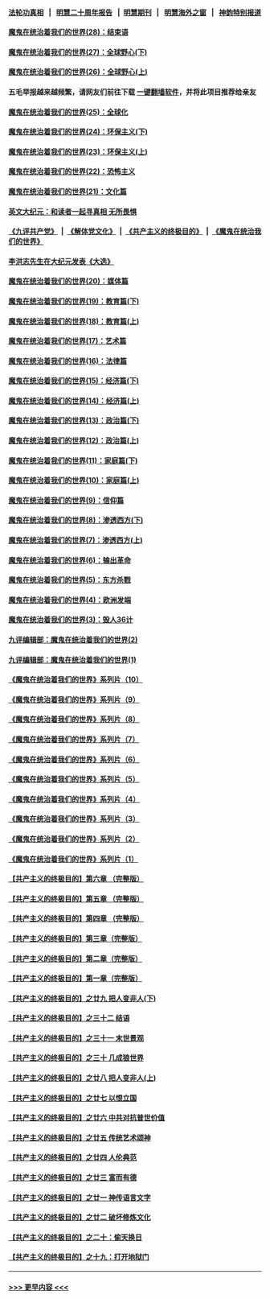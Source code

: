 #### [法轮功真相](https://github.com/gfw-breaker/truth/blob/master/README.md?t=0) &nbsp;&nbsp;|&nbsp;&nbsp; [明慧二十周年报告](https://github.com/gfw-breaker/mh-reports/blob/master/README.md?t=0) &nbsp;&nbsp;|&nbsp;&nbsp;[明慧期刊](https://github.com/gfw-breaker/mh-qikan) &nbsp;&nbsp;|&nbsp;&nbsp; [明慧海外之窗](https://github.com/gfw-breaker/mh-news/blob/master/README.md?t=0) &nbsp;&nbsp;|&nbsp;&nbsp; [神韵特别报道](https://github.com/gfw-breaker/mh-news/blob/master/shenyun.md?t=0)
#### [魔鬼在统治着我们的世界(28)：结束语](../pages/nsc422/n10936246.md?t=06212101) 
#### [魔鬼在统治着我们的世界(27)：全球野心(下)](../pages/nsc422/n10928319.md?t=06212101) 
#### [魔鬼在统治着我们的世界(26)：全球野心(上)](../pages/nsc422/n10900318.md?t=06212101) 
#### 五毛举报越来越频繁，请网友们前往下载 [一键翻墙软件](https://github.com/gfw-breaker/ssr-accounts)，并将此项目推荐给亲友
#### [魔鬼在统治着我们的世界(25)：全球化](../pages/nsc422/n10788205.md?t=06212101) 
#### [魔鬼在统治着我们的世界(24)：环保主义(下)](../pages/nsc422/n10695307.md?t=06212101) 
#### [魔鬼在统治着我们的世界(23)：环保主义(上)](../pages/nsc422/n10688613.md?t=06212101) 
#### [魔鬼在统治着我们的世界(22)：恐怖主义](../pages/nsc422/n10614727.md?t=06212101) 
#### [魔鬼在统治着我们的世界(21)：文化篇](../pages/nsc422/n10597706.md?t=06212101) 
#### [英文大纪元：和读者一起寻真相 无所畏惧](../pages/nsc422/n12542027.md?t=06212101) 
#### [《九评共产党》](https://github.com/begood0513/9ping.md/blob/master/README.md) &nbsp;|&nbsp; [《解体党文化》](../../../../jtdwh.md/blob/master/README.md)  &nbsp;|&nbsp; [《共产主义的终极目的》](../../../../gczydzjmd.md/blob/master/README.md) &nbsp;|&nbsp; [《魔鬼在统治我们的世界》](../../../../mgztzwmdsj.md/blob/master/README.md) 
#### [李洪志先生在大纪元发表《大选》](../pages/nsc422/n12534746.md?t=06212101) 
#### [魔鬼在统治着我们的世界(20)：媒体篇](../pages/nsc422/n10586579.md?t=06212101) 
#### [魔鬼在统治着我们的世界(19)：教育篇(下)](../pages/nsc422/n10564808.md?t=06212101) 
#### [魔鬼在统治着我们的世界(18)：教育篇(上)](../pages/nsc422/n10526970.md?t=06212101) 
#### [魔鬼在统治着我们的世界(17)：艺术篇](../pages/nsc422/n10499093.md?t=06212101) 
#### [魔鬼在统治着我们的世界(16)：法律篇](../pages/nsc422/n10485969.md?t=06212101) 
#### [魔鬼在统治着我们的世界(15)：经济篇(下)](../pages/nsc422/n10469975.md?t=06212101) 
#### [魔鬼在统治着我们的世界(14)：经济篇(上)](../pages/nsc422/n10457370.md?t=06212101) 
#### [魔鬼在统治着我们的世界(13)：政治篇(下)](../pages/nsc422/n10448270.md?t=06212101) 
#### [魔鬼在统治着我们的世界(12)：政治篇(上)](../pages/nsc422/n10444576.md?t=06212101) 
#### [魔鬼在统治着我们的世界(11)：家庭篇(下)](../pages/nsc422/n10440961.md?t=06212101) 
#### [魔鬼在统治着我们的世界(10)：家庭篇(上)](../pages/nsc422/n10435448.md?t=06212101) 
#### [魔鬼在统治着我们的世界(9)：信仰篇](../pages/nsc422/n10432159.md?t=06212101) 
#### [魔鬼在统治着我们的世界(8)：渗透西方(下)](../pages/nsc422/n10429603.md?t=06212101) 
#### [魔鬼在统治着我们的世界(7)：渗透西方(上)](../pages/nsc422/n10426013.md?t=06212101) 
#### [魔鬼在统治着我们的世界(6)：输出革命](../pages/nsc422/n10421536.md?t=06212101) 
#### [魔鬼在统治着我们的世界(5)：东方杀戮](../pages/nsc422/n10417707.md?t=06212101) 
#### [魔鬼在统治着我们的世界(4)：欧洲发端](../pages/nsc422/n10414890.md?t=06212101) 
#### [魔鬼在统治着我们的世界(3)：毁人36计](../pages/nsc422/n10411583.md?t=06212101) 
#### [九评编辑部：魔鬼在统治着我们的世界(2)](../pages/nsc422/n10410036.md?t=06212101) 
#### [九评编辑部：魔鬼在统治着我们的世界(1)](../pages/nsc422/n10406825.md?t=06212101) 
#### [《魔鬼在统治着我们的世界》系列片（10）](../pages/nsc422/n12292670.md?t=06212101) 
#### [《魔鬼在统治着我们的世界》系列片（9）](../pages/nsc422/n12290859.md?t=06212101) 
#### [《魔鬼在统治着我们的世界》系列片（8）](../pages/nsc422/n12287445.md?t=06212101) 
#### [《魔鬼在统治着我们的世界》系列片（7）](../pages/nsc422/n12283425.md?t=06212101) 
#### [《魔鬼在统治着我们的世界》系列片（6）](../pages/nsc422/n12282314.md?t=06212101) 
#### [《魔鬼在统治着我们的世界》系列片（5）](../pages/nsc422/n12281419.md?t=06212101) 
#### [《魔鬼在统治着我们的世界》系列片（4）](../pages/nsc422/n12274024.md?t=06212101) 
#### [《魔鬼在统治着我们的世界》系列片（3）](../pages/nsc422/n12271322.md?t=06212101) 
#### [《魔鬼在统治着我们的世界》系列片（2）](../pages/nsc422/n12269049.md?t=06212101) 
#### [《魔鬼在统治着我们的世界》系列片（1）](../pages/nsc422/n12267575.md?t=06212101) 
#### [【共产主义的终极目的】第六章 （完整版）](../pages/nsc422/n11428913.md?t=06212101) 
#### [【共产主义的终极目的】第五章 （完整版）](../pages/nsc422/n11428912.md?t=06212101) 
#### [【共产主义的终极目的】第四章 （完整版）](../pages/nsc422/n11428907.md?t=06212101) 
#### [【共产主义的终极目的】第三章（完整版）](../pages/nsc422/n11428848.md?t=06212101) 
#### [【共产主义的终极目的】第二章（完整版）](../pages/nsc422/n11428831.md?t=06212101) 
#### [【共产主义的终极目的】第一章（完整版）](../pages/nsc422/n11417651.md?t=06212101) 
#### [【共产主义的终极目的】之廿九 把人变非人(下)](../pages/nsc422/n11344140.md?t=06212101) 
#### [【共产主义的终极目的】之三十二 结语](../pages/nsc422/n11360535.md?t=06212101) 
#### [【共产主义的终极目的】之三十一 末世景观](../pages/nsc422/n11351129.md?t=06212101) 
#### [【共产主义的终极目的】之三十 几成狼世界](../pages/nsc422/n11348280.md?t=06212101) 
#### [【共产主义的终极目的】之廿八 把人变非人(上)](../pages/nsc422/n11340492.md?t=06212101) 
#### [【共产主义的终极目的】之廿七 以恨立国](../pages/nsc422/n11336944.md?t=06212101) 
#### [【共产主义的终极目的】之廿六 中共对抗普世价值](../pages/nsc422/n11324785.md?t=06212101) 
#### [【共产主义的终极目的】之廿五 传统艺术颂神](../pages/nsc422/n11296396.md?t=06212101) 
#### [【共产主义的终极目的】之廿四 人伦典范](../pages/nsc422/n11296397.md?t=06212101) 
#### [【共产主义的终极目的】之廿三 富而有德](../pages/nsc422/n11283598.md?t=06212101) 
#### [【共产主义的终极目的】之廿一 神传语言文字](../pages/nsc422/n11263265.md?t=06212101) 
#### [【共产主义的终极目的】之廿二 破坏修炼文化](../pages/nsc422/n11245728.md?t=06212101) 
#### [【共产主义的终极目的】之二十：偷天换日](../pages/nsc422/n11238846.md?t=06212101) 
#### [【共产主义的终极目的】之十九：打开地狱门](../pages/nsc422/n11206376.md?t=06212101) 

----
#### [ >>> 更早内容 <<< ](../indexes/nsc422-earlier.md)
